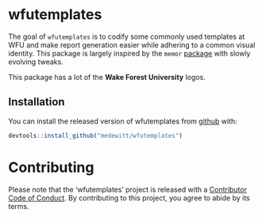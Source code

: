 
<!-- README.md is generated from README.Rmd. Please edit that file -->

# wfutemplates

The goal of `wfutemplates` is to codify some commonly used templates at
WFU and make report generation easier while adhering to a common visual
identity. This package is largely inspired by the `memor`
[package](https://github.com/hebrewseniorlife/memor) with slowly
evolving tweaks.

This package has a lot of the **Wake Forest University** logos.

## Installation

You can install the released version of wfutemplates from
[github](https://github.com) with:

``` r
devtools::install_github("medewitt/wfutemplates")
```

# Contributing

Please note that the ‘wfutemplates’ project is released with a
[Contributor Code of Conduct](CODE_OF_CONDUCT.md). By contributing to
this project, you agree to abide by its terms.

